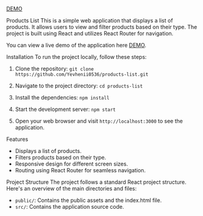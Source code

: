 [DEMO](https://products-list-rho.vercel.app/)

Products List
This is a simple web application that displays a list of products. It allows users to view and filter products based on their type. The project is built using React and utilizes React Router for navigation.

You can view a live demo of the application here [DEMO](https://products-list-rho.vercel.app/).

Installation
To run the project locally, follow these steps:

1. Clone the repository:
`git clone https://github.com/Yevhenii0536/products-list.git`

2. Navigate to the project directory:
`cd products-list`

3. Install the dependencies:
`npm install`

4. Start the development server:
`npm start`

5. Open your web browser and visit `http://localhost:3000` to see the application.

Features
- Displays a list of products.
- Filters products based on their type.
- Responsive design for different screen sizes.
- Routing using React Router for seamless navigation.

Project Structure
The project follows a standard React project structure. Here's an overview of the main directories and files:

- `public/`: Contains the public assets and the index.html file.
- `src/`: Contains the application source code.
